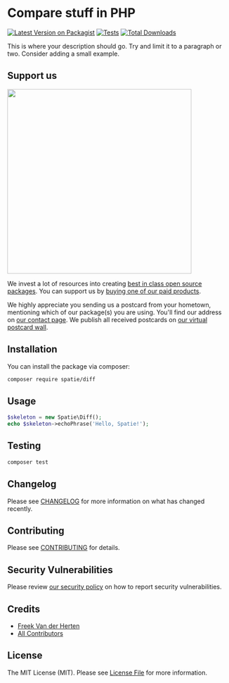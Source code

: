 # Compare stuff in PHP

[![Latest Version on Packagist](https://img.shields.io/packagist/v/spatie/diff.svg?style=flat-square)](https://packagist.org/packages/spatie/diff)
[![Tests](https://img.shields.io/github/actions/workflow/status/spatie/diff/run-tests.yml?branch=main&label=tests&style=flat-square)](https://github.com/spatie/diff/actions/workflows/run-tests.yml)
[![Total Downloads](https://img.shields.io/packagist/dt/spatie/diff.svg?style=flat-square)](https://packagist.org/packages/spatie/diff)

This is where your description should go. Try and limit it to a paragraph or two. Consider adding a small example.

## Support us

[<img src="https://github-ads.s3.eu-central-1.amazonaws.com/diff.jpg?t=1" width="419px" />](https://spatie.be/github-ad-click/diff)

We invest a lot of resources into creating [best in class open source packages](https://spatie.be/open-source). You can support us by [buying one of our paid products](https://spatie.be/open-source/support-us).

We highly appreciate you sending us a postcard from your hometown, mentioning which of our package(s) you are using. You'll find our address on [our contact page](https://spatie.be/about-us). We publish all received postcards on [our virtual postcard wall](https://spatie.be/open-source/postcards).

## Installation

You can install the package via composer:

```bash
composer require spatie/diff
```

## Usage

```php
$skeleton = new Spatie\Diff();
echo $skeleton->echoPhrase('Hello, Spatie!');
```

## Testing

```bash
composer test
```

## Changelog

Please see [CHANGELOG](CHANGELOG.md) for more information on what has changed recently.

## Contributing

Please see [CONTRIBUTING](https://github.com/spatie/.github/blob/main/CONTRIBUTING.md) for details.

## Security Vulnerabilities

Please review [our security policy](../../security/policy) on how to report security vulnerabilities.

## Credits

- [Freek Van der Herten](https://github.com/freekmurze)
- [All Contributors](../../contributors)

## License

The MIT License (MIT). Please see [License File](LICENSE.md) for more information.
